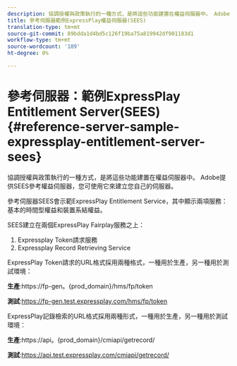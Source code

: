```yaml
---
description: 協調授權與政策執行的一種方式，是將這些功能建置在權益伺服器中。 Adobe提供SEES參考權益伺服器，您可使用它來建立您自己的伺服器。
title: 參考伺服器範例ExpressPlay權益伺服器(SEES)
translation-type: tm+mt
source-git-commit: 89bdda1d4bd5c126f19ba75a819942df901183d1
workflow-type: tm+mt
source-wordcount: '189'
ht-degree: 0%

---
```



# 參考伺服器：範例ExpressPlay Entitlement Server(SEES){#reference-server-sample-expressplay-entitlement-server-sees}

協調授權與政策執行的一種方式，是將這些功能建置在權益伺服器中。 Adobe提供SEES參考權益伺服器，您可使用它來建立您自己的伺服器。

參考伺服器SEES會示範ExpressPlay Entitlement Service，其中顯示兩項服務：基本的時間型權益和裝置系結權益。

SEES建立在兩個ExpressPlay Fairplay服務之上：

1. Expressplay Token請求服務
1. Expressplay Record Retrieving Service

ExpressPlay Token請求的URL格式採用兩種格式，一種用於生產，另一種用於測試環境：

**生產**:<span></span>https://fp-gen。{prod_domain}/hms/fp/token

**測試**:<span></span>https://fp-gen.test.expressplay.com/hms/fp/token

ExpressPlay記錄檢索的URL格式採用兩種形式，一種用於生產，另一種用於測試環境：

**生產**:<span></span>https://api。{prod_domain}/cmiapi/getrecord/

**測試**:<span></span>https://api.test.expressplay.com/cmiapi/getrecord/
